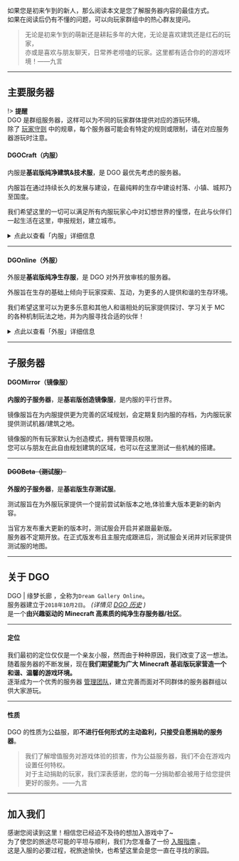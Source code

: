 <!-- notice/about -->

如果您是初来乍到的新人，那么阅读本文是您了解服务器内容的最佳方式。<br/>
如果在阅读后仍有不懂的问题，可以向玩家群组中的热心群友提问。

> 无论是初来乍到的萌新还是耕耘多年的大佬，无论是喜欢建筑还是红石的玩家，<br/>
> 亦或是喜欢与朋友聊天，日常养老唠嗑的玩家。这里都有适合你的的游戏环境！——九言

---

## 主要服务器

!> **提醒** <br/>
DGO 是群组服务器，这样可以为不同的玩家群体提供对应的游玩环境。<br/>
除了 [玩家守则](notice/rules) 中的规章，每个服务器可能会有特定的规则或限制，请在对应服务器游玩时注意。

#### DGOCraft（内服）

内服是**基岩版纯净建筑&技术服**，是 DGO 最优先考虑的服务器。

内服旨在通过持续长久的发展与建设，在最纯粹的生存中建设村落、小镇、城邦乃至国度。

我们希望这里的一切可以满足所有内服玩家心中对幻想世界的憧憬，在此与伙伴们一起生活在这里，申报规划，建立城市。

<details>
<summary>点此以查看「内服」详细信息</summary>

**可游玩玩家** <br/>
内服成员

**服务器版本** <br/>
`基岩版 1.16.201.02`

**世界设置** <br/>
死亡掉落 / 生物破坏 / 火焰蔓延 / TNT 爆炸 / 开启坐标

**加入「内服」的方式** <br/>
**审核：**满足条件的外服成员，可通过此方式进入内服。 _(详情见 [内服审核流程](notice/join?id=审核流程内服) )_ <br/>
**邀请：**满足条件的内服成员可邀请满足条件的玩家。 _(详情见 [邀请流程](notice/join?id=邀请流程) )_

查询更多信息 → [DGOCraft](information/DGOCraft/2nd)

</details>

---

#### DGOnline（外服）

外服是**基岩版纯净生存服**，是 DGO 对外开放审核的服务器。

外服旨在生存的基础上倾向于玩家探索、互动，为更多的人提供和谐的生存环境。

我们希望这里可以为更多乐意和其他人和谐相处的玩家提供探讨、学习关于 MC 的各种机制玩法之地，并为内服寻找合适的伙伴！

<details>
<summary>点此以查看「外服」详细信息</summary>

**可游玩玩家** <br/>
外服 或 内服成员

**服务器版本** <br/>
`基岩版 1.17.10.04`

**世界设置** <br/>
死亡不掉落 / 生物破坏 / 火焰蔓延 / TNT 爆炸 / 开启坐标

**加入「外服」的方式**<br/>
「审核」：任何人可在开放审核的时间内申请，通过此方法进入外服。 _(详情见 [外服审核流程](/notice/join?id=审核流程外服) )_ <br/>
「邀请」：满足条件的外服成员可邀请满足条件的玩家。 _(详情见 [邀请流程](notice/join?id=邀请流程) )_

查询更多信息 → [DGOWorld](information/DGOWorld/3rd)

</details>

---

## 子服务器

#### DGOMirror（镜像服）

**内服的子服务器**，是**基岩版创造镜像服**，是内服的平行世界。

镜像服旨在为内服提供更为完善的区域规划，会定期复刻内服的存档，为内服玩家提供测试机器/建筑之地。

镜像服的所有玩家默认为创造模式，拥有管理员权限。<br/>
您可以与朋友在此自由规划建筑的区域，也可以在这里测试一些机械的搭建。

---

#### ~~DGOBeta（测试服）~~

**外服的子服务器**，是**基岩版生存测试服**。

测试服旨在为外服玩家提供一个提前尝试新版本之地,体验重大版本更新的新内容。

当官方发布重大更新的版本时，测试服会开启并紧跟最新版。<br/>
服务器不定期开放。在正式版发布且主服完成跟进后，测试服会关闭并对玩家提供测试服的地图。

---

## 关于 DGO

DGO | 缘梦长廊 ，全称为`Dream Gallery Online`。 <br/>
服务器建立于`2018年10月2日`。 _(详情见 [DGO 历史](information/DGOHistory) )_ <br/>
是一个**由兴趣驱动的 Minecraft 高素质的纯净生存服务器/社区**。

---

#### 定位

我们最初的定位仅仅是一个亲友小服，然而由于种种原因，我们改变了这一想法。<br/>
随着服务器的不断发展，现在**我们期望能为广大 Minecraft 基岩版玩家营造一个和谐、温馨的游戏环境。**<br/>
逐渐成为一个优秀的服务器 [管理团队](other/contact?id=管理团队)，建立完善而面对不同群体的服务器群组以供大家游玩。

---

#### 性质

DGO 的性质为公益服，即**不进行任何形式的主动盈利，只接受自愿捐助的服务器**。

> 我们了解增值服务对游戏体验的损害，作为公益服务器，我们不会在游戏内设置任何特权。<br/>
> 对于主动捐助的玩家，我们深表感谢，您的每一分捐助都会被用于给您提供更好的服务。——九言

---

## 加入我们

感谢您阅读到这里！相信您已经迫不及待的想加入游戏中了~ <br/>
为了使您的旅途尽可能的平坦与顺利，我们为您准备了一份 [入服指南](notice/join) 。<br/>
这是入服的必要过程，祝旅途愉快，也希望这里会是您一直在寻找的家园。
